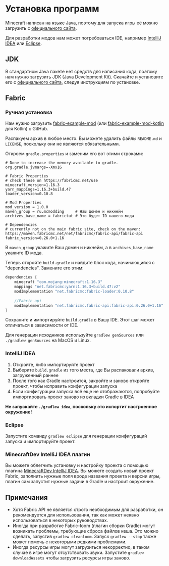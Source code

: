 # Установка программ

Minecraft написан на языке Java, поэтому для запуска игры её можно загрузить с [официального сайта](https://java.com/ru/download/). 

Для разработки модов нам может потребоваться IDE, например [IntelliJ IDEA](https://www.jetbrains.com/ru-ru/idea/download/#section=windows) или [Eclipse](https://www.eclipse.org/downloads/).

## JDK 

В стандартном Java пакете нет средств для написания кода, поэтому нам нужно загрузить JDK (Java Development Kit). Скачайте и установите его с [официального сайта](http://www.oracle.com/technetwork/java/javase/downloads/jdk8-downloads-2133151.html), следуя инструкциям по установке.

## Fabric

### Ручная установка

Нам нужно загрузить [fabric-example-mod](https://github.com/FabricMC/fabric-example-mod/) (или [fabric-example-mod-kotlin](https://github.com/natanfudge/fabric-example-mod-kotlin) для Kotlin) с GitHub.

Распакуем архив в любое место. Вы можете удалить файлы `README.md` и `LICENSE`, поскольку они не являются обязательными. 

Откроем `gradle.properties` и заменим его вот этими строками:

```properties
# Done to increase the memory available to gradle.
org.gradle.jvmargs=-Xmx1G

# Fabric Properties
# check these on https://fabricmc.net/use
minecraft_version=1.16.3
yarn_mappings=1.16.3+build.47
loader_version=0.10.8

# Mod Properties
mod_version = 1.0.0
maven_group = ru.mcmodding     # Наш домен и никнейм
archives_base_name = fabrictut # Это будет ID нашего мода

# Dependencies
# currently not on the main fabric site, check on the maven: https://maven.fabricmc.net/net/fabricmc/fabric-api/fabric-api
fabric_version=0.26.0+1.16
```

В `maven_group` укажите Ваш домен и никнейм, а в `archives_base_name` укажите ID мода.

Теперь откройте `build.gradle` и найдите блок кода, начинающийся с "dependencies". Замените его этим:

```groovy
dependencies {
    minecraft "com.mojang:minecraft:1.16.3"
    mappings "net.fabricmc:yarn:1.16.3+build.47:v2"
    modImplementation "net.fabricmc:fabric-loader:0.10.8"
            
    //Fabric api
    modImplementation "net.fabricmc.fabric-api:fabric-api:0.26.0+1.16"
}
```

Сохраните и импортируйте `build.gradle` в Вашу IDE. Этот шаг может отличаться в зависимости от IDE.

Для генерации исходников используйте `gradlew genSources` или `./gradlew genSources` на MacOS и Linux.

### IntelliJ IDEA

1. Откройте, либо импортируйте проект
2. Выберите `build.gradle` из того места, где Вы распаковали архив, загруженный раннее
3. После того как Gradle настроится, закройте и заново откройте проект, чтобы исправить конфигурации запуска 
4. Если конфигурации запуска всё еще не отображаются, попробуйте импортировать проект заново из вкладки Gradle в IDEA

**Не запускайте `./gradlew idea`, поскольку это испортит настроенное окружение!**

### Eclipse

Запустите команду `gradlew eclipse` для генерации конфигураций запуска и импортируйте проект.

### MinecraftDev IntelliJ IDEA плагин

Вы можете облегчить установку и настройку проекта с помощью плагина [MinecraftDev IntelliJ IDEA](https://plugins.jetbrains.com/plugin/8327). 
Вы можете создать новый проект Fabric, заполнить нужные поля вроде названия проекта и версии игры, плагин сам запустит нужные задачи в Gradle и настроит окружение.

## Примечания

* Хотя Fabric API не является строго необходимым для разработки, он рекомендуется для использования, так как может неявно использоваться в некоторых руководствах.
*   Иногда при разработке Fabric-loom (плагин сборки Gradle) могут возникать проблемы, требующие сброса файлов кеша. Это можно сделать, запустив `gradlew cleanloom`.
Запуск `gradlew --stop` также может помочь с некоторыми редкими проблемами.
* Иногда ресурсы игры могут загрузиться некорректно, в таком случае в игре могут отсутствовать звуки. Запустите `gradlew downloadAssets` чтобы загрузить ресурсы игры заново. 
